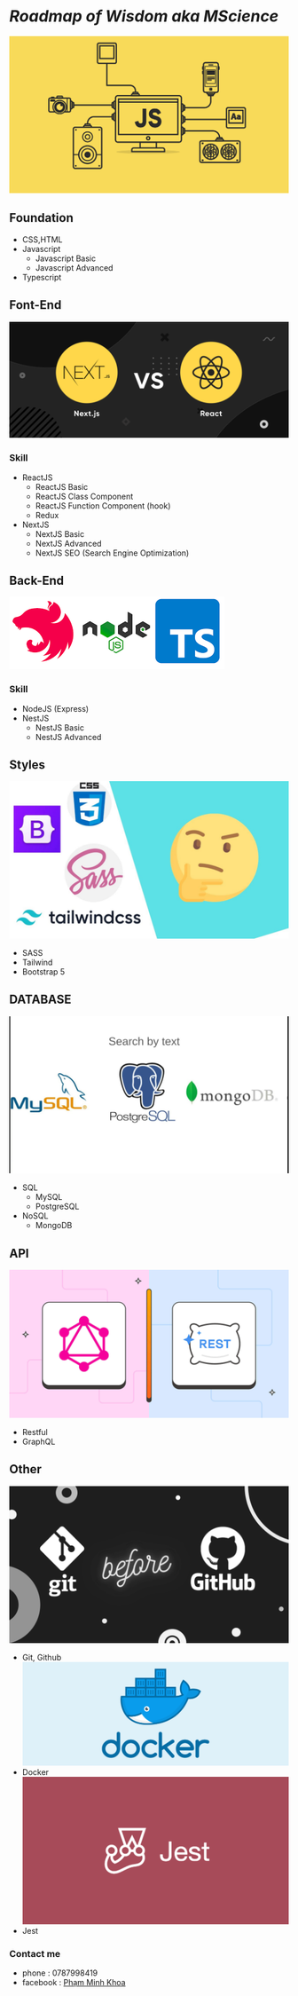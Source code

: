# ***Roadmap of Wisdom aka MScience***
![](images/js.png)

## **Foundation**
- CSS,HTML
- Javascript
  - Javascript Basic
  - Javascript Advanced
- Typescript
## **Font-End**
![](images/FE.png)
### Skill
- ReactJS
  - ReactJS Basic 
  - ReactJS Class Component 
  - ReactJS Function Component (hook)
  - Redux 
- NextJS 
  - NextJS Basic
  - NextJS Advanced
  - NextJS SEO (Search Engine Optimization)

## **Back-End**
![](images/BE.png)
### Skill
- NodeJS (Express)
- NestJS
  - NestJS Basic
  - NestJS Advanced
## **Styles**
![](images/style.jpg)
- SASS
- Tailwind
- Bootstrap 5

## **DATABASE**
![](images/DB.jpg)
- SQL
  - MySQL
  - PostgreSQL
- NoSQL
  - MongoDB

## **API**
![](images/GraphQL-vs-REST.jpg)
- Restful
- GraphQL

## **Other**
![](images/git.png)
- Git, Github
![](images/docker.png)
- Docker
![](images/jest.png)
- Jest



### Contact me 
- phone : 0787998419
- facebook : [Phạm Minh Khoa](https://www.facebook.com/people/Ph%E1%BA%A1m-Minh-Khoa/pfbid0SxZamt5AHa7NmLuYhNn5WRA9KuLSXQZDft4j9YfhCKspjdyzLco5wPV5noCd3wpRl/)
